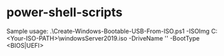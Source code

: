 # power-shell-scripts

Sample usage: .\Create-Windows-Bootable-USB-From-ISO.ps1 -ISOImg C:\<Your-ISO-PATH>\windowsServer2019.iso -DriveName '<Name of your USB Drive>' -BootType <BIOS|UEFI>